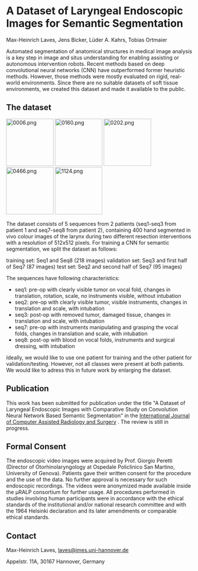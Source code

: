 # A Dataset of Laryngeal Endoscopic Images for Semantic Segmentation

Max-Heinrich Laves, Jens Bicker, Lüder A. Kahrs, Tobias Ortmaier

Automated segmentation of anatomical structures in medical
image analysis is a key step in image and situs understanding for enabling
assisting or autonomous intervention robots. Recent methods based on deep
convolutional neural networks (CNN) have outperformed former heuristic methods.
However, those methods were mostly evaluated on rigid, real-world environments.
Since there are no suitable datasets of soft tissue environments, we created
this dataset and made it available to the public.

## The dataset

<img src="https://github.com/imesluh/vocalfolds/raw/master/img/patient1/seq1/0006.png" alt="0006.png" style="width: 128px;"/>
<img src="https://github.com/imesluh/vocalfolds/raw/master/img/patient1/seq2/0160.png" alt="0160.png" style="width: 128px;"/>
<img src="https://github.com/imesluh/vocalfolds/raw/master/img/patient1/seq3/0202.png" alt="0202.png" style="width: 128px;"/>
<img src="https://github.com/imesluh/vocalfolds/raw/master/img/patient2/seq7/0466.png" alt="0466.png" style="width: 128px;"/>
<img src="https://github.com/imesluh/vocalfolds/raw/master/img/patient2/seq8/1124.png" alt="1124.png" style="width: 128px;"/>

The dataset consists of 5 sequences from 2 patients (seq1-seq3 from patient 1
and seq7-seq8 from patient 2), containing 400 hand segmented in vivo colour
images of the larynx during two different resection interventions with a
resolution of 512x512 pixels. For training a CNN for semantic segmentation, we
split the dataset as follows:

training set: Seq1 and Seq8 (218 images)
validation set: Seq3 and first half of Seq7 (87 images)
test set: Seq2 and second half of Seq7 (95 images)

The sequences have following characteristics:

* seq1: pre-op with clearly visible tumor on vocal fold, changes in translation,
  rotation, scale, no instruments visible, without intubation
* seq2: pre-op with clearly visible tumor, visible instruments, changes in
  translation and scale, with intubation
* seq3: post-op with removed tumor, damaged tissue, changes in translation and
  scale, with intubation
* seq7: pre-op with instruments manipulating and grasping the vocal folds,
  changes in translation and scale, with intubation
* seq8: post-op with blood on vocal folds, instruments and surgical dressing,
  with intubation

Ideally, we would like to use one patient for training and the other patient for
validation/testing. However, not all classes were present at both patients. We
would like to adress this in future work by enlarging the dataset.

## Publication

This work has been submitted for publication under the title "A Dataset of
Laryngeal Endoscopic Images with Comparative Study on Convolution Neural Network
Based Semantic Segmentation" in the [International Journal of Computer Assisted
Radiology and Surgery](http://www.springer.com/medicine/radiology/journal/11548)
. The review is still in progress.

## Formal Consent

The endoscopic video images were acquired by Prof. Giorgio Peretti (Director of
Otorhinolaryngology at Ospedale Policlinico San Martino, University of Genova).
Patients gave their written consent for the procedure and the use of the data.
No further approval is necessary for such endoscopic recordings. The videos were
anonymized made available inside the μRALP consortium for further usage. All
procedures performed in studies involving human participants were in accordance
with the ethical standards of the institutional and/or national research
committee and with the 1964 Helsinki declaration and its later amendments or
comparable ethical standards.

## Contact

Max-Heinrich Laves, laves@imes.uni-hannover.de

Appelstr. 11A, 30167 Hannover, Germany
